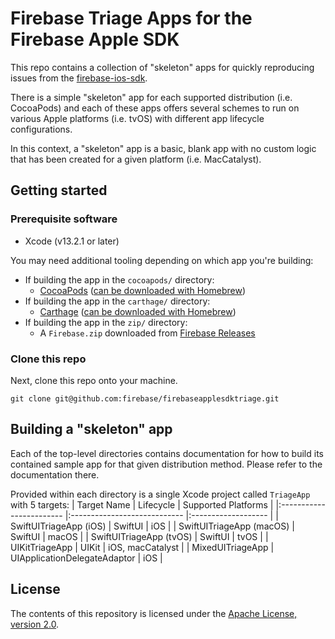 # Firebase Triage Apps for the Firebase Apple SDK

This repo contains a collection of "skeleton" apps for quickly reproducing
issues from the [firebase-ios-sdk][firebase-ios-sdk].

There is a simple "skeleton" app for each supported distribution (i.e. CocoaPods)
and each of these apps offers several schemes to run on various Apple platforms
(i.e. tvOS) with different app lifecycle configurations.

In this context, a "skeleton" app is a basic, blank app with no custom logic that
has been created for a given platform (i.e. MacCatalyst).

## Getting started

### Prerequisite software
- Xcode (v13.2.1 or later)

You may need additional tooling depending on which app you're building:
- If building the app in the `cocoapods/` directory:
    - [CocoaPods][cocoapods] ([can be downloaded with Homebrew][cocoapods-homebrew])
- If building the app in the `carthage/` directory:
    - [Carthage][carthage] ([can be downloaded with Homebrew][carthage-homebrew])
- If building the app in the `zip/` directory:
    - A `Firebase.zip` downloaded from [Firebase Releases][firebase-releases]

### Clone this repo
Next, clone this repo onto your machine.

```console
git clone git@github.com:firebase/firebaseapplesdktriage.git
```

## Building a "skeleton" app
Each of the top-level directories contains documentation for how to build
its contained sample app for that given distribution method. Please refer to the
documentation there.

Provided within each directory is a single Xcode project called `TriageApp` with 5
targets:
|        Target Name       |           Lifecycle          | Supported Platforms |
|:------------------------ |:---------------------------- |:------------------- |
| SwiftUITriageApp (iOS)   | SwiftUI                      | iOS                 |
| SwiftUITriageApp (macOS) | SwiftUI                      | macOS               |
| SwiftUITriageApp (tvOS)  | SwiftUI                      | tvOS                |
| UIKitTriageApp           | UIKit                        | iOS, macCatalyst    |
| MixedUITriageApp         | UIApplicationDelegateAdaptor | iOS                 |

## License
The contents of this repository is licensed under the [Apache License, version 2.0][apache-license].

<!-- Links -->
[apache-license]: https://www.apache.org/licenses/LICENSE-2.0
[carthage]: https://github.com/Carthage/Carthage
[carthage-homebrew]: https://formulae.brew.sh/formula/carthage
[cocoapods]: https://cocoapods.org/
[cocoapods-homebrew]: https://formulae.brew.sh/formula/cocoapods
[firebase-ios-sdk]: https://github.com/firebase/firebase-ios-sdk
[firebase-releases]: https://github.com/firebase/firebase-ios-sdk/releases
